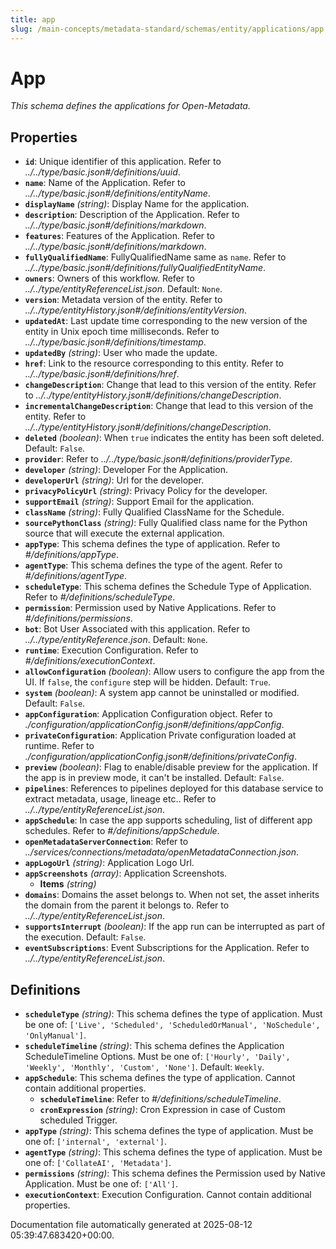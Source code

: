 ```yaml
---
title: app
slug: /main-concepts/metadata-standard/schemas/entity/applications/app
---
```


# App

*This schema defines the applications for Open-Metadata.*

## Properties

- **`id`**: Unique identifier of this application. Refer to *../../type/basic.json#/definitions/uuid*.
- **`name`**: Name of the Application. Refer to *../../type/basic.json#/definitions/entityName*.
- **`displayName`** *(string)*: Display Name for the application.
- **`description`**: Description of the Application. Refer to *../../type/basic.json#/definitions/markdown*.
- **`features`**: Features of the Application. Refer to *../../type/basic.json#/definitions/markdown*.
- **`fullyQualifiedName`**: FullyQualifiedName same as `name`. Refer to *../../type/basic.json#/definitions/fullyQualifiedEntityName*.
- **`owners`**: Owners of this workflow. Refer to *../../type/entityReferenceList.json*. Default: `None`.
- **`version`**: Metadata version of the entity. Refer to *../../type/entityHistory.json#/definitions/entityVersion*.
- **`updatedAt`**: Last update time corresponding to the new version of the entity in Unix epoch time milliseconds. Refer to *../../type/basic.json#/definitions/timestamp*.
- **`updatedBy`** *(string)*: User who made the update.
- **`href`**: Link to the resource corresponding to this entity. Refer to *../../type/basic.json#/definitions/href*.
- **`changeDescription`**: Change that lead to this version of the entity. Refer to *../../type/entityHistory.json#/definitions/changeDescription*.
- **`incrementalChangeDescription`**: Change that lead to this version of the entity. Refer to *../../type/entityHistory.json#/definitions/changeDescription*.
- **`deleted`** *(boolean)*: When `true` indicates the entity has been soft deleted. Default: `False`.
- **`provider`**: Refer to *../../type/basic.json#/definitions/providerType*.
- **`developer`** *(string)*: Developer For the Application.
- **`developerUrl`** *(string)*: Url for the developer.
- **`privacyPolicyUrl`** *(string)*: Privacy Policy for the developer.
- **`supportEmail`** *(string)*: Support Email for the application.
- **`className`** *(string)*: Fully Qualified ClassName for the Schedule.
- **`sourcePythonClass`** *(string)*: Fully Qualified class name for the Python source that will execute the external application.
- **`appType`**: This schema defines the type of application. Refer to *#/definitions/appType*.
- **`agentType`**: This schema defines the type of the agent. Refer to *#/definitions/agentType*.
- **`scheduleType`**: This schema defines the Schedule Type of Application. Refer to *#/definitions/scheduleType*.
- **`permission`**: Permission used by Native Applications. Refer to *#/definitions/permissions*.
- **`bot`**: Bot User Associated with this application. Refer to *../../type/entityReference.json*. Default: `None`.
- **`runtime`**: Execution Configuration. Refer to *#/definitions/executionContext*.
- **`allowConfiguration`** *(boolean)*: Allow users to configure the app from the UI. If `false`, the `configure` step will be hidden. Default: `True`.
- **`system`** *(boolean)*: A system app cannot be uninstalled or modified. Default: `False`.
- **`appConfiguration`**: Application Configuration object. Refer to *./configuration/applicationConfig.json#/definitions/appConfig*.
- **`privateConfiguration`**: Application Private configuration loaded at runtime. Refer to *./configuration/applicationConfig.json#/definitions/privateConfig*.
- **`preview`** *(boolean)*: Flag to enable/disable preview for the application. If the app is in preview mode, it can't be installed. Default: `False`.
- **`pipelines`**: References to pipelines deployed for this database service to extract metadata, usage, lineage etc.. Refer to *../../type/entityReferenceList.json*.
- **`appSchedule`**: In case the app supports scheduling, list of different app schedules. Refer to *#/definitions/appSchedule*.
- **`openMetadataServerConnection`**: Refer to *../services/connections/metadata/openMetadataConnection.json*.
- **`appLogoUrl`** *(string)*: Application Logo Url.
- **`appScreenshots`** *(array)*: Application Screenshots.
  - **Items** *(string)*
- **`domains`**: Domains the asset belongs to. When not set, the asset inherits the domain from the parent it belongs to. Refer to *../../type/entityReferenceList.json*.
- **`supportsInterrupt`** *(boolean)*: If the app run can be interrupted as part of the execution. Default: `False`.
- **`eventSubscriptions`**: Event Subscriptions for the Application. Refer to *../../type/entityReferenceList.json*.
## Definitions

- **`scheduleType`** *(string)*: This schema defines the type of application. Must be one of: `['Live', 'Scheduled', 'ScheduledOrManual', 'NoSchedule', 'OnlyManual']`.
- **`scheduleTimeline`** *(string)*: This schema defines the Application ScheduleTimeline Options. Must be one of: `['Hourly', 'Daily', 'Weekly', 'Monthly', 'Custom', 'None']`. Default: `Weekly`.
- **`appSchedule`**: This schema defines the type of application. Cannot contain additional properties.
  - **`scheduleTimeline`**: Refer to *#/definitions/scheduleTimeline*.
  - **`cronExpression`** *(string)*: Cron Expression in case of Custom scheduled Trigger.
- **`appType`** *(string)*: This schema defines the type of application. Must be one of: `['internal', 'external']`.
- **`agentType`** *(string)*: This schema defines the type of application. Must be one of: `['CollateAI', 'Metadata']`.
- **`permissions`** *(string)*: This schema defines the Permission used by Native Application. Must be one of: `['All']`.
- **`executionContext`**: Execution Configuration. Cannot contain additional properties.


Documentation file automatically generated at 2025-08-12 05:39:47.683420+00:00.
